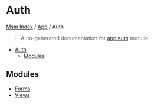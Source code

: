 # Auth

[Msm Index](../../README.md#msm-index) /
[App](../index.md#app) /
Auth

> Auto-generated documentation for [app.auth](https://github.com/HolgerGraef/MSM/blob/main/app/auth/__init__.py) module.

- [Auth](#auth)
  - [Modules](#modules)

## Modules

- [Forms](./forms.md)
- [Views](./views.md)